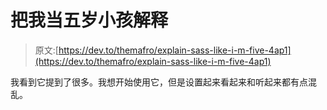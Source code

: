 # 把我当五岁小孩解释

> 原文:[https://dev.to/themafro/explain-sass-like-i-m-five-4ap1](https://dev.to/themafro/explain-sass-like-i-m-five-4ap1)

我看到它提到了很多。我想开始使用它，但是设置起来看起来和听起来都有点混乱。